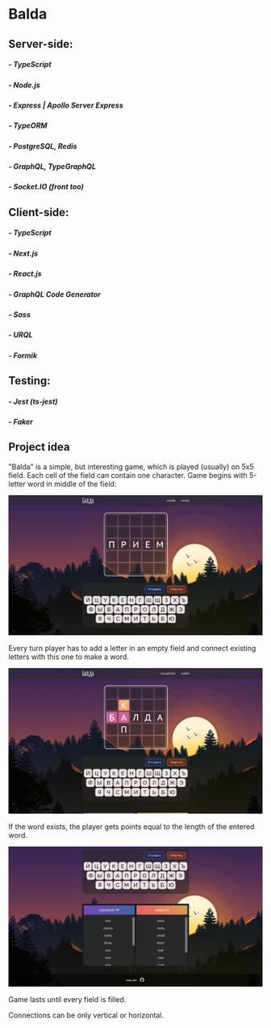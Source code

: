 # Balda

## Server-side:
##### - TypeScript
##### - Node.js
##### - Express | Apollo Server Express 
##### - TypeORM
##### - PostgreSQL, Redis
##### - GraphQL, TypeGraphQL
##### - Socket.IO (front too)

## Client-side:
##### - TypeScript
##### - Next.js
##### - React.js
##### - GraphQL Code Generator
##### - Sass
##### - URQL
##### - Formik

## Testing:
##### - Jest (ts-jest)
##### - Faker

## Project idea

"Balda" is a simple, but interesting game, which is played (usually) on 5x5 field. Each cell of the field can contain one character. 
Game begins with 5-letter word in middle of the field: 

![game created](https://github.com/tmelent/balda/blob/master/github_screenshots/genfield.PNG?raw=true)

Every turn player has to add a letter in an empty field and connect existing letters with this one to make a word.

![game created](https://github.com/tmelent/balda/blob/master/github_screenshots/turn.PNG?raw=true)

If the word exists, the player gets points equal to the length of the entered word.

![game created](https://github.com/tmelent/balda/blob/master/github_screenshots/scoretable_footer.PNG?raw=true)

Game lasts until every field is filled. 

Connections can be only vertical or horizontal.

